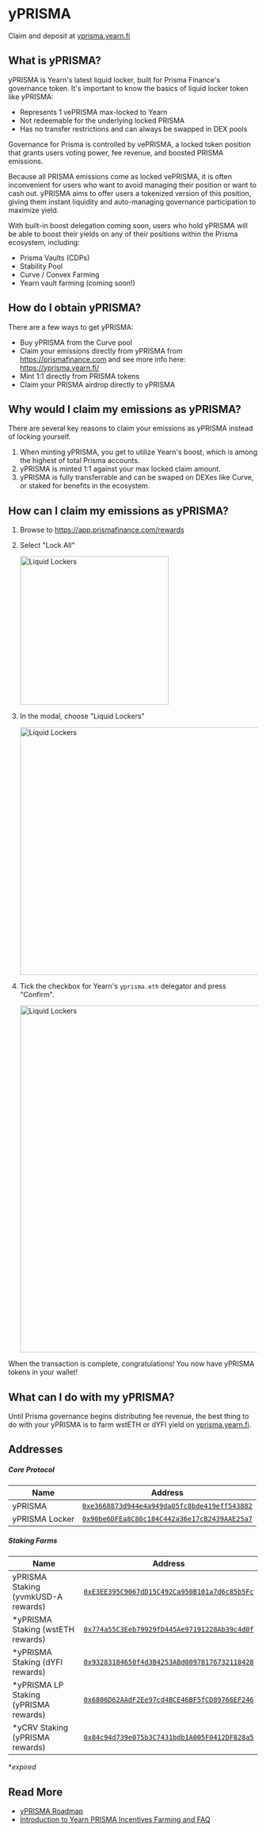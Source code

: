 # yPRISMA

Claim and deposit at [yprisma.yearn.fi](https://yprisma.yearn.fi)

## What is yPRISMA?

yPRISMA is Yearn's latest liquid locker, built for Prisma Finance's governance token. It's important to know the basics of liquid locker token like yPRISMA:

- Represents 1 vePRISMA max-locked to Yearn 
- Not redeemable for the underlying locked PRISMA
- Has no transfer restrictions and can always be swapped in DEX pools

Governance for Prisma is controlled by vePRISMA, a locked token position that grants users voting power, fee revenue, and boosted PRISMA emissions.

Because all PRISMA emissions come as locked vePRISMA, it is often inconvenient for users who want to avoid managing their position or want to cash out. yPRISMA aims to offer users a tokenized version of this position, giving them instant liquidity and auto-managing governance participation to maximize yield.

With built-in boost delegation coming soon, users who hold yPRISMA will be able to boost their yields on any of their positions within the Prisma ecosystem, including:

- Prisma Vaults (CDPs)
- Stability Pool
- Curve / Convex Farming
- Yearn vault farming (coming soon!)

## How do I obtain yPRISMA?

There are a few ways to get yPRISMA:

- Buy yPRISMA from the Curve pool
- Claim your emissions directly from yPRISMA from https://prismafinance.com and see more info here: https://yprisma.yearn.fi/
- Mint 1:1 directly from PRISMA tokens
- Claim your PRISMA airdrop directly to yPRISMA

## Why would I claim my emissions as yPRISMA?
There are several key reasons to claim your emissions as yPRISMA instead of locking yourself.
1. When minting yPRISMA, you get to utilize Yearn's boost, which is among the highest of total Prisma accounts.
1. yPRISMA is minted 1:1 against your max locked claim amount.
1. yPRISMA is fully transferrable and can be swaped on DEXes like Curve, or staked for benefits in the ecosystem.


## How can I claim my emissions as yPRISMA?
1. Browse to https://app.prismafinance.com/rewards
1. Select "Lock All"

   <img src="https://i.imgur.com/FKpkwcG.png" alt="Liquid Lockers" width="300" />
    
1. In the modal, choose "Liquid Lockers"

    <img src="https://i.imgur.com/tVEGdkI.png" alt="Liquid Lockers" width="500" />

1. Tick the checkbox for Yearn's `yprisma.eth` delegator and press "Confirm".

    <img src="https://i.imgur.com/NVvfVUG.png" alt="Liquid Lockers" width="700" />

When the transaction is complete, congratulations! You now have yPRISMA tokens in your wallet!

## What can I do with my yPRISMA?

Until Prisma governance begins distributing fee revenue, the best thing to do with your yPRISMA is to farm wstETH or dYFI yield on [yprisma.yearn.fi](https://yprisma.yearn.fi).

## Addresses

##### Core Protocol
| Name                                             | Address                                                                                                                 |
|--------------------------------------------------|-------------------------------------------------------------------------------------------------------------------------|
| yPRISMA                                          | [`0xe3668873d944e4a949da05fc8bde419eff543882`](https://etherscan.io/address/0xe3668873d944e4a949da05fc8bde419eff543882) |
| yPRISMA Locker                                   | [`0x90be6DFEa8C80c184C442a36e17cB2439AAE25a7`](https://etherscan.io/address/0x90be6DFEa8C80c184C442a36e17cB2439AAE25a7) |

##### Staking Farms
| Name                                             | Address |
|--------------------------------------------------|------------------------------------------------------------|
| yPRISMA Staking (yvmkUSD-A rewards)       |       [`0xE3EE395C9067dD15C492Ca950B101a7d6c85b5Fc`](https://etherscan.io/address/0xE3EE395C9067dD15C492Ca950B101a7d6c85b5Fc) |
| *yPRISMA Staking (wstETH rewards)          |       [`0x774a55C3Eeb79929fD445Ae97191228Ab39c4d0f`](https://etherscan.io/address/0x774a55C3Eeb79929fD445Ae97191228Ab39c4d0f) |
| *yPRISMA Staking (dYFI rewards)            |       [`0x93283184650f4d3B4253ABd00978176732118428`](https://etherscan.io/address/0x93283184650f4d3B4253ABd00978176732118428) |
| *yPRISMA LP Staking (yPRISMA rewards)                        |       [`0x6806D62AAdF2Ee97cd4BCE46BF5fCD89766EF246`](https://etherscan.io/address/0x6806D62AAdF2Ee97cd4BCE46BF5fCD89766EF246) |
| *yCRV Staking (yPRISMA rewards)            |       [`0x84c94d739e075b3C7431bdb1A005F0412DF828a5`](https://etherscan.io/address/0x84c94d739e075b3C7431bdb1A005F0412DF828a5) |
**expired*

## Read More

- [yPRISMA Roadmap](https://medium.com/iearn/yprisma-roadmap-8fb3e2376594)
- [Introduction to Yearn PRISMA Incentives Farming and FAQ](https://docs.yearn.finance/getting-started/products/ylockers/yprisma/farming)

